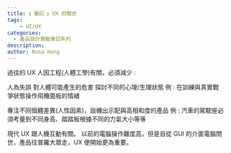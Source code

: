 ```yaml
---
title: ⟬ 筆記 ⟭ UX 的簡史
tags:
    - UI/UX
categories:
  - 產品設計實戰筆記系列
description: 
author: Rosa Hong
---
```


過往的 UX 人因工程(人體工學)有關，必須減少 :

人為失誤
對人體可能產生的危害
探討不同的心理/生理狀態
例 : 在訓練與真實戰爭狀態操作飛機面板的情緒

專注不同個體差異(人性因素)，設機出示配與高相和度的產品
例 : 汽車的駕駛座必須考量到不同身高、踏踏板根據不同的力氣大小等等

現代 UX 跟人機互動有關。
以前的電腦操作難度高，但是自從 GUI 的介面電腦問世，產品往普羅大眾走，UX 便開始更為重要。
